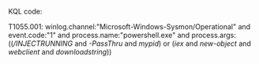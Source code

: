 KQL code:

T1055.001:
    winlog.channel:"Microsoft-Windows-Sysmon/Operational"
    and event.code:"1"
    and process.name:"powershell.exe"
    and process.args:((*/INJECTRUNNING* and *-PassThru* and *mypid*) or (*iex* and *new-object* and *webclient* and *downloadstring*))